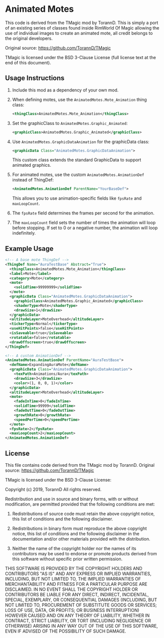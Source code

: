 # Animated Motes

This code is derived from the TMagic mod by TorannD.
This is simply a port of an existing series of classes found inside RimWorld Of Magic allowing the use of individual images to create an animated mote, all credit belongs to the original developers.

Original source: https://github.com/TorannD/TMagic

TMagic is licensed under the BSD 3-Clause License (full license text at the end of this document).

## Usage Instructions

1. Include this mod as a dependency of your own mod.

2. When defining motes, use the `AnimatedMotes.Mote_Animation` thing class:
   ```xml
   <thingClass>AnimatedMotes.Mote_Animation</thingClass>
   ```

3. Set the graphicClass to `AnimatedMotes.Graphic_Animated`:
   ```xml
   <graphicClass>AnimatedMotes.Graphic_Animated</graphicClass>
   ```

4. Use `AnimatedMotes.GraphicDataAnimation` for the graphicData class:
   ```xml
   <graphicData Class="AnimatedMotes.GraphicDataAnimation">
   ```
   This custom class extends the standard GraphicData to support animated graphics.

5. For animated motes, use the custom `AnimatedMotes.AnimationDef` instead of ThingDef:
   ```xml
   <AnimatedMotes.AnimationDef ParentName="YourBaseDef">
   ```
   This allows you to use animation-specific fields like `fpsRate` and `maxLoopCount`.

6. The `fpsRate` field determines the frames per second for the animation.

7. The `maxLoopCount` field sets the number of times the animation will loop before stopping.
   If set to 0 or a negative number, the animation will loop indefinitely.

## Example Usage

```xml
<!-- A base mote ThingDef -->
<ThingDef Name="AuraTestBase" Abstract="True">
  <thingClass>AnimatedMotes.Mote_Animation</thingClass>
  <label>Mote</label>
  <category>Mote</category>
  <mote>
    <solidTime>99999999</solidTime>
  </mote>
  <graphicData Class="AnimatedMotes.GraphicDataAnimation">
    <graphicClass>AnimatedMotes.Graphic_Animated</graphicClass>
    <shaderType>Mote</shaderType>
    <drawSize>1</drawSize>
  </graphicData>
  <altitudeLayer>MoteOverhead</altitudeLayer>
  <tickerType>Normal</tickerType>
  <useHitPoints>false</useHitPoints>
  <isSaveable>true</isSaveable>
  <rotatable>false</rotatable>
  <drawOffscreen>true</drawOffscreen>
</ThingDef>

<!-- A custom AnimationDef -->
<AnimatedMotes.AnimationDef ParentName="AuraTestBase">
  <defName>ExpandingAuraMote</defName>
  <graphicData Class="AnimatedMotes.GraphicDataAnimation">
    <texPath>Animations/Aura</texPath>
    <drawSize>3</drawSize>
    <color>(1, 0, 0, 1)</color>
  </graphicData>
  <altitudeLayer>MoteOverhead</altitudeLayer>
  <mote>
    <fadeInTime>0</fadeInTime>
    <solidTime>99999</solidTime>
    <fadeOutTime>0</fadeOutTime>
    <growthRate>0</growthRate>
    <speedPerTime>0</speedPerTime>
  </mote>
  <fpsRate>2</fpsRate>
  <maxLoopCount>2</maxLoopCount>
</AnimatedMotes.AnimationDef>
```

## License

	 
  This file contains code derived from the TMagic mod by TorannD.
  Original source: https://github.com/TorannD/TMagic
  
  TMagic is licensed under the BSD 3-Clause License:
  
  Copyright (c) 2019, TorannD
  All rights reserved.
  
  Redistribution and use in source and binary forms, with or without
  modification, are permitted provided that the following conditions are met:
  
  1. Redistributions of source code must retain the above copyright notice, this
     list of conditions and the following disclaimer.
  
  2. Redistributions in binary form must reproduce the above copyright notice,
     this list of conditions and the following disclaimer in the documentation
     and/or other materials provided with the distribution.
  
  3. Neither the name of the copyright holder nor the names of its
     contributors may be used to endorse or promote products derived from
     this software without specific prior written permission.
  
  THIS SOFTWARE IS PROVIDED BY THE COPYRIGHT HOLDERS AND CONTRIBUTORS "AS IS"
  AND ANY EXPRESS OR IMPLIED WARRANTIES, INCLUDING, BUT NOT LIMITED TO, THE
  IMPLIED WARRANTIES OF MERCHANTABILITY AND FITNESS FOR A PARTICULAR PURPOSE ARE
  DISCLAIMED. IN NO EVENT SHALL THE COPYRIGHT HOLDER OR CONTRIBUTORS BE LIABLE
  FOR ANY DIRECT, INDIRECT, INCIDENTAL, SPECIAL, EXEMPLARY, OR CONSEQUENTIAL
  DAMAGES (INCLUDING, BUT NOT LIMITED TO, PROCUREMENT OF SUBSTITUTE GOODS OR
  SERVICES; LOSS OF USE, DATA, OR PROFITS; OR BUSINESS INTERRUPTION) HOWEVER
  CAUSED AND ON ANY THEORY OF LIABILITY, WHETHER IN CONTRACT, STRICT LIABILITY,
  OR TORT (INCLUDING NEGLIGENCE OR OTHERWISE) ARISING IN ANY WAY OUT OF THE USE
  OF THIS SOFTWARE, EVEN IF ADVISED OF THE POSSIBILITY OF SUCH DAMAGE.
	 


